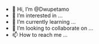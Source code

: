 - 👋 Hi, I’m @Dwupetamo
- 👀 I’m interested in ...
- 🌱 I’m currently learning ...
- 💞️ I’m looking to collaborate on ...
- 📫 How to reach me ...

<!---
Dwupetamo/Dwupetamo is a ✨ special ✨ repository because its `README.md` (this file) appears on your GitHub profile.
You can click the Preview link to take a look at your changes.
--->
